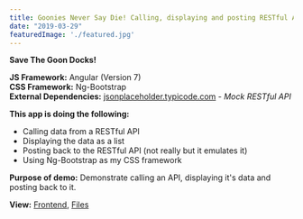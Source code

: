 ```yaml
---
title: Goonies Never Say Die! Calling, displaying and posting RESTful API data in Angular
date: "2019-03-29"
featuredImage: './featured.jpg'
---
```


**Save The Goon Docks!**

**JS Framework:** Angular (Version 7)<br>
**CSS Framework:** Ng-Bootstrap<br>
**External Dependencies:** [jsonplaceholder.typicode.com](https://jsonplaceholder.typicode.com) *- Mock RESTful API*

**This app is doing the following:**

- Calling data from a RESTful API
- Displaying the data as a list
- Posting back to the RESTful API (not really but it emulates it)
- Using Ng-Bootstrap as my CSS framework


**Purpose of demo:** Demonstrate calling an API, displaying it's data and posting back to it.

**View:** [Frontend](https://goonies-character-list.davidbthomas.uk "See the front end in action"), [Files](https://github.com/RepublicOfDavid/goonies-character-list-development "Go to my Github")
